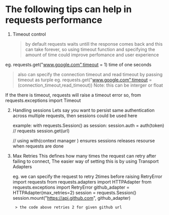 # The following tips can help in requests performance

1. Timeout control
   > by default requests waits untill the response comes back and this can take forever, so using timeout function and specifying the amount of time could improve perfomance and user experience

  eg. requests.get("www.google.com",timeout = 1) time of one seconds

  > also can specify the connection timeout and read timeout by passing timeout as turple
   eg. requests.get("www.google.com",timeout = (connection_timeout,read_timeout)) Note: this can be interger or float

   If the there is timeout, requests will raise a timeout error
   so, from requests.exceptions import Timeout

2. Handling sessions
   Lets say you want to persist same authentication across multiple requests, then sessions could be used here

   example:
   with requests.Session() as session:
        session.auth = auth(token)
        // requests 
         session.get(url)

    // using with(context manager ) ensures sessions releases resourse when requests are done  

3. Max Retries
   This defines how many times the request can retry after failing to connect, The easier way of setting this is by using Transport Adapters

   eg. we can specify the request to retry 2times before raising RetryError
        import requests
        from requests.adapters import HTTPAdapter
        from requests.exceptions import RetryError
        github_adapter = HTTPAdapter(max_retries=2)
        session = requests.Session()
        session.mount("https://api.github.com", github_adapter)

        > the code above retries 2 for given github url
